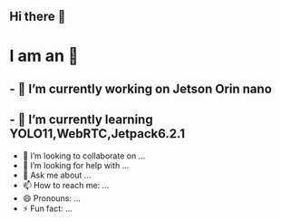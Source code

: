 ## Hi there 👋

<!--
**HelloEleElephant/HelloEleElephant** is a ✨ _special_ ✨ repository because its `README.md` (this file) appears on your GitHub profile.

Here are some ideas to get you started:
-->
# I am an 🐘
## - 🔭 I’m currently working on Jetson Orin nano
## - 🌱 I’m currently learning YOLO11,WebRTC,Jetpack6.2.1
- 👯 I’m looking to collaborate on ...
- 🤔 I’m looking for help with ...
- 💬 Ask me about ...
- 📫 How to reach me: ...
- 😄 Pronouns: ...
- ⚡ Fun fact: ...
